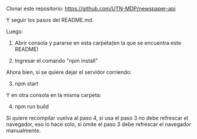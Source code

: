 Clonar este repositorio: https://github.com/UTN-MDP/newspaper-api

Y seguir los pasos del README.md.

Luego:

1) Abrir consola y pararse en esta carpeta(en la que se encuentra este README)

2) Ingresar el comando "npm install"

Ahora bien, si se quiere dejar el servidor corriendo:

3) npm start

Y en otra consola en la misma carpeta:

4) npm run build

Si quiere recompilar vuelva al paso 4, si usa el paso 3
no debe refrescar el navegador, eso lo hace solo, si omite el paso 3
debe refrescar el navegador manualmente.

